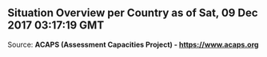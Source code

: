 ## Situation Overview per Country as of Sat, 09 Dec 2017 03:17:19 GMT

Source: **ACAPS (Assessment Capacities Project) - https://www.acaps.org**